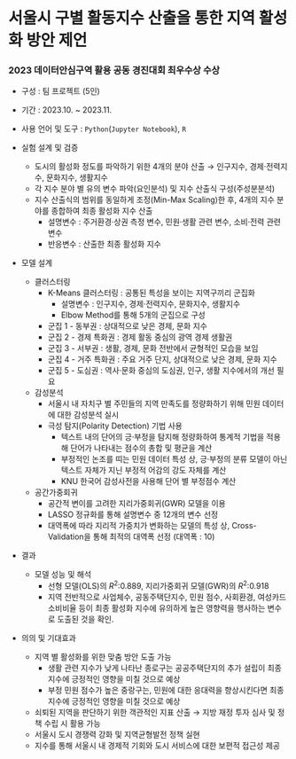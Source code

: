 # **서울시 구별 활동지수 산출을 통한 지역 활성화 방안 제언**

### **2023 데이터안심구역 활용 공동 경진대회 최우수상 수상**

- 구성 : 팀 프로젝트 (5인)
- 기간 : 2023.10. ~ 2023.11.
- 사용 언어 및 도구 : `Python`(`Jupyter Notebook`), `R`
- 실험 설계 및 검증
    - 도시의 활성화 정도를 파악하기 위한 4개의 분야 산출 
      → 인구지수, 경제·전력지수, 문화지수, 생활지수
    - 각 지수 분야 별 유의 변수 파악(요인분석) 및 지수 산출식 구성(주성분분석)
    - 지수 산출식의 범위를 동일하게 조정(Min-Max Scaling)한 후,  4개의 지수 분야를 종합하여 최종 활성화 지수 산출
        - 설명변수 : 주거환경·상권 측정 변수, 민원·생활 관련 변수, 소비·전력 관련 변수
        - 반응변수 : 산출한 최종 활성화 지수
- 모델 설계
    - 클러스터링
        - K-Means 클러스터링 : 공통된 특성을 보이는 지역구끼리 군집화
          - 설명변수 : 인구지수, 경제·전력지수, 문화지수, 생활지수
          - Elbow Method를 통해 5개의 군집으로 구성
        - 군집 1 - 동부권 : 상대적으로 낮은 경제, 문화 지수
        - 군집 2 - 경제 특화권 : 경제 활동 중심의 광역 경제 생활권
        - 군집 3 - 서부권 : 생활, 경제, 문화 전반에서 균형적인 모습을 보임
        - 군집 4 - 거주 특화권 : 주요 거주 단지, 상대적으로 낮은 경제, 문화 지수
        - 군집 5 - 도심권 : 역사·문화 중심의 도심권, 인구, 생활 지수에서의 개선 필요
    - 감성분석
        - 서울시 내 자치구 별 주민들의 지역 만족도를 정량화하기 위해 민원 데이터에 대한 감성분석 실시
        - 극성 탐지(Polarity Detection) 기법 사용
            - 텍스트 내의 단어의 긍·부정을 탐지해 정량화하여 통계적 기법을 적용해 단어가 나타내는 점수의 총합 및 평균을 계산
            - 부정적인 논조를 띠는 민원 데이터 특성 상, 긍·부정의 분류 모델이 아닌 텍스트 자체가 지닌 부정적 어감의 강도 자체를 계산
            - KNU 한국어 감성사전을 사용해 단어 별 부정점수 계산
    - 공간가중회귀
        - 공간적 변이를 고려한 지리가중회귀(GWR) 모델을 이용
        - LASSO 정규화를 통해 설명변수 중 12개의 변수 선정
        - 대역폭에 따라 지리적 가중치가 변화하는 모델의 특성 상, Cross-Validation을 통해 최적의 대역폭 선정 (대역폭 : 10)
- 결과
    - 모델 성능 및 해석
        - 선형 모델(OLS)의 $R^2$:0.889, 지리가중회귀 모델(GWR)의 $R^2$:0.918
        - 지역 전반적으로 사업체수, 공동주택단지수, 민원 점수, 사회환경, 여성카드소비비율 등이 최종 활성화 지수에 유의하게 높은 영향력을 행사하는 변수로 도출된 것을 확인.
        
- 의의 및 기대효과
    - 지역 별 활성화를 위한 맞춤 방안 도출 가능
        - 생활 관련 지수가 낮게 나타난 종로구는 공공주택단지의 추가 설립이 최종 지수에 긍정적인 영향을 미칠 것으로 예상
        - 부정 민원 점수가 높은 중랑구는, 민원에 대한 응대력을 향상시킨다면 최종 지수에 긍정적인 영향을 미칠 것으로 예상
    - 쇠퇴된 지역을 판단하기 위한 객관적인 지표 산출 → 지방 재정 투자 심사 및 정책 수립 시 활용 가능
    - 서울시 도시 경쟁력 강화 및 지역균형발전 정책 실현
    - 지수를 통해 서울시 내 경제적 기회와 도시 서비스에 대한 보편적 접근성 제공
